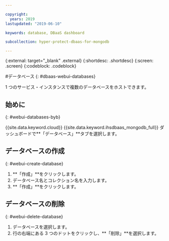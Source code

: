 ```yaml
---

copyright:
  years: 2019
lastupdated: "2019-06-10"

keywords: database, DBaaS dashboard

subcollection: hyper-protect-dbaas-for-mongodb

---
```


{:external: target="_blank" .external}
{:shortdesc: .shortdesc}
{:screen: .screen}
{:codeblock: .codeblock}


#データベース
{: #dbaas-webui-databases}

1 つのサービス・インスタンスで複数のデータベースをホストできます。

## 始めに
{: #webui-databases-byb}

{{site.data.keyword.cloud}} {{site.data.keyword.ihsdbaas_mongodb_full}} ダッシュボードで**「データベース」**タブを選択します。

## データベースの作成
{: #webui-create-database}

1. **「作成」**をクリックします。
2. データベース名とコレクション名を入力します。
3. **「作成」**をクリックします。

## データベースの削除
{: #webui-delete-database}

1. データベースを選択します。
2. 行の右端にある 3 つのドットをクリックし、**「削除」**を選択します。
